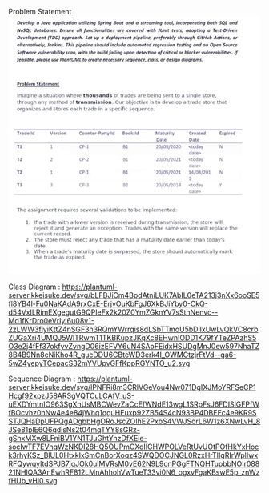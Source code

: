 Problem Statement
![img.png](img.png)

Class Diagram :
https://plantuml-server.kkeisuke.dev/svg/bLFBJiCm4BpdAtniLUK7AbIL0eTA213j3nXx6ooSE5fl8YB4l-Fu0NaKAdA9rxCxE-ErjvOuKbFgJ6XkBJiYby0-CkQ-d54VxILRimEXgegutG9QPIeFx2k20Z0YmZGknYV7sSthNenvc--Md1fKrDro0eVrlyI6u08v1-2zLWW3fiyiKttZ4nSGF3n3RQmYWrrqis8dLSbTTmoU5bDlIxUwLvQkVC8crbZUGaXri4UMQJ5WlTRwmT1TKBKupzJKqXc8EHwnIODD1K79fYTeZPAzhS5O3e2j4fFf37okfyvZvngD06izEFVY6uN4SAoFEidxHSUDgMnJ0ew597NhaTZ8B4B9Nn8cNiKho4R_gucDDU6CBteWD3erk4I_OWMGtzjrFtVd--ga6-5wZ4yepyTCepacS32mYVUpvGFfKppRGYNTO_u2.svg

Sequence Diagram :
https://plantuml-server.kkeisuke.dev/svg/lPNFRi8m3CRlVGeVou4Nw071DgIXJMoYRFSeCP1Hcgf92xpzJ58ARSgVQTCuLCAfV_uS-uEXDYmtnIO963SgXnUsMBCWevZaCcEfWNdE13wgL1SRpFsJ6FDISlGFPfWfBOcvhz0nNw4e4e84jWhq1qquHEuxp92ZB54S4cN93BP4DBEEc4e9KR9SSTJQHaDpUFPQgADgbbHgORoJscZOIhE2PxbS4VWJSorL6W1z6XNwLvH_8JSe81plE6Q6qdisNs2t04mqTYY8sGRz-gShxMXw8LFniBV1YN1TJuGhtYnzDfXEie-socIwTF7EVhgWzNKDl28HQ5OUPmCXdIICHWPOLVeRtUvUOtPOfHkYxHock3rhyKSz_BlUL0HtxkIxSmCnBorXoqz4SWQDOCJNGL0RzxHrTIIgRIrWplIwxRFQywqyltdSPJB7jqJOk0ulMVRsM0vE62N9L9cnPGgFTNQHTupbbNOIr08821NHlQA3AnEwhRF812LMnAhhohVwTueT33vi0N6_ogxvFgaKBswE5p_znWzfHUb_vHi0.svg